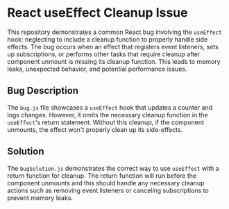 # React useEffect Cleanup Issue

This repository demonstrates a common React bug involving the `useEffect` hook: neglecting to include a cleanup function to properly handle side effects.  The bug occurs when an effect that registers event listeners, sets up subscriptions, or performs other tasks that require cleanup after component unmount is missing its cleanup function. This leads to memory leaks, unexpected behavior, and potential performance issues.

## Bug Description

The `bug.js` file showcases a `useEffect` hook that updates a counter and logs changes. However, it omits the necessary cleanup function in the `useEffect`'s return statement. Without this cleanup, if the component unmounts, the effect won't properly clean up its side-effects.

## Solution

The `bugSolution.js` demonstrates the correct way to use `useEffect` with a return function for cleanup. The return function will run before the component unmounts and this should handle any necessary cleanup actions such as removing event listeners or canceling subscriptions to prevent memory leaks.